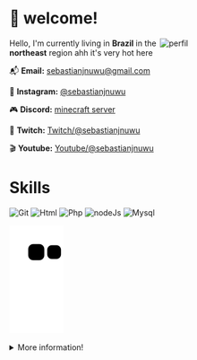 # 👋 welcome!

<img align="right" alt="perfil" width="235" 
     src="https://raw.githubusercontent.com/sebastianjnuwu/sebastianjnuwu/main/imagens/perfil.png">

Hello, I'm currently living in <strong>Brazil</strong> in the <strong>northeast</strong> region ahh it's very hot here 

📬 <strong>Email:</strong> sebastianjnuwu@gmail.com

📸 <strong>Instagram:</strong> [@sebastianjnuwu](https://www.instagram.com/sebastianjnuwu)

🎮 <strong>Discord:</strong> [minecraft server](https://kettraworld.github.io/discord)

🎥 <strong>Twitch:</strong> [Twitch/@sebastianjnuwu](https://m.twitch.tv/sebastianjnuwu?desktop-redirect=true)

🎬 <strong>Youtube:</strong> [Youtube/@sebastianjnuwu](https://youtube.com/c/SEBASTIANJNOO7)

# Skills 

![Git](https://img.shields.io/badge/git-000.svg?style=for-the-badge&logo=git&logoColor=white&labelColor=FF00F3)
![Html](https://img.shields.io/badge/html-000.svg?style=for-the-badge&logo=html5&logoColor=white&labelColor=FF00F3)
![Php](https://img.shields.io/badge/php-000.svg?style=for-the-badge&logo=php&logoColor=white&labelColor=FF00F3)
![nodeJs](https://img.shields.io/badge/node.js-000.svg?style=for-the-badge&logo=node.js&logoColor=white&labelColor=FF00F3)
![Mysql](https://img.shields.io/badge/mysql-000.svg?style=for-the-badge&logo=mysql&logoColor=white&labelColor=FF00F3)


![snake](https://github.com/sebastianjnuwu/sebastianjnuwu/blob/output/github-contribution-grid-snake.svg)

<details>
  <summary>More information!</summary>
  
  ![information](https://metrics.lecoq.io/sebastianjnuwu?template=classic&isocalendar=1&introduction=1&people=1&gists=1&languages=1&stars=1&isocalendar.duration=half-year&languages.limit=8&languages.sections=most-used&languages.colors=github&languages.threshold=0%25&languages.indepth=false&languages.analysis.timeout=15&languages.categories=markup%2C%20programming&languages.recent.categories=markup%2C%20programming&languages.recent.load=300&languages.recent.days=14&introduction.title=true&stars.limit=4&people.limit=24&people.size=28&people.types=followers%2C%20following&people.identicons=false&people.shuffle=false&config.timezone=America%2FSao_Paulo&config.twemoji=true)

</details>
 

